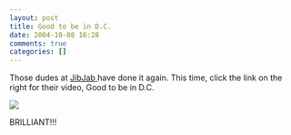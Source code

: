 ```yaml
---
layout: post
title: Good to be in D.C.
date: 2004-10-08 16:28
comments: true
categories: []
---
```

Those dudes at <a href="http://www.jibjab.com">JibJab </a>have done it again. This time, click the link on the right for their video, Good to be in D.C.

<a href="http://www.jibjab.com"><img src="http://www.jibjab.com/images/Window_1.jpg" border="0"></a>

BRILLIANT!!!
